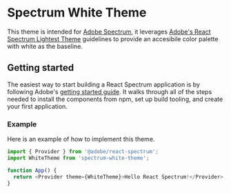 # Spectrum White Theme

This theme is intended for [Adobe Spectrum](https://react-spectrum.adobe.com/react-spectrum/index.html), it leverages [Adobe's React Spectrum Lightest Theme](https://github.com/adobe/spectrum-css/blob/main/components/vars/css/themes/spectrum-lightest.css) guidelines to provide an accesibile color palette with white as the baseline.

## Getting started

The easiest way to start building a React Spectrum application is by following Adobe's [getting started guide](https://react-spectrum.adobe.com/react-spectrum/getting-started.html). It walks through all of the steps needed to install the components from npm, set up build tooling, and create your first application.

### Example

Here is an example of how to implement this theme.

```javascript
import { Provider } from '@adobe/react-spectrum';
import WhiteTheme from 'spectrum-white-theme';

function App() {
  return <Provider theme={WhiteTheme}>Hello React Spectrum!</Provider>;
}
```
